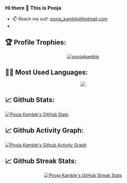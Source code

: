 ### Hi there 👋 This is Pooja

- 📫 Reach me out!: pooja_kamble@hotmail.com
- 
## 🏆 Profile Trophies:
<p align="center"> <a href="https://github.com/poojajkamble/github-profile-trophy"><img src="https://github-profile-trophy.vercel.app/?username=poojajkamble&theme=darkhub" alt="poojajkamble" /></a></p>

## 👨‍💻 Most Used Languages:

<p align="center">
<a href="https://github.com/poojajkamble/poojajkamble">
  <img align="center" src="https://github-readme-stats.vercel.app/api/top-langs/?username=poojajkamble&hide=java,html&title_color=ffffff&text_color=c9cacc&icon_color=2bbc8a&bg_color=1d1f21" />
</a>  

## 📈 Github Stats:
  
<a href="https://github.com/poojajkamble/poojajkamble">
  <img align="center" src="https://github-readme-stats.vercel.app/api?username=poojajkamble&show_icons=true&line_height=27&count_private=true&title_color=ffffff&text_color=c9cacc&icon_color=2bbc8a&bg_color=1d1f21" alt="Pooja Kamble's GitHub Stats" />
</a></p>

## 📈 Github Activity Graph:
[![Pooja Kamble's Github Activity Graph](https://activity-graph.herokuapp.com/graph?username=poojajkamble&theme=react-dark)](https://github.com/poojajkamble/github-readme-activity-graph)<br />  

## 📈 Github Streak Stats:
<p align="center"><a href="https://github.com/poojajkamble">
  <img align="center" src="https://github-readme-streak-stats.herokuapp.com/?user=poojajkamble&theme=dark" alt="Pooja Kamble's GitHub Streak Stats" />
</a></p>

<!--
**PoojaJKamble/PoojaJKamble** is a ✨ _special_ ✨ repository because its `README.md` (this file) appears on your GitHub profile.

Here are some ideas to get you started:

- 🔭 I’m currently working at Capegemini
- 🌱 I’m currently learning Python
- 👯 I’m looking to collaborate on 
- 🤔 I’m looking for help with ...
- 💬 Ask me about ...
- 📫 How to reach me: ...
- 😄 Pronouns: ...
- ⚡ Fun fact: ...
-->

